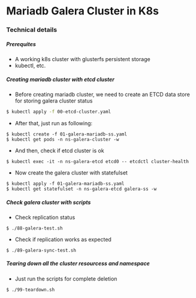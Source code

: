 # Mariadb Galera Cluster in K8s #

### Technical details

##### Prerequites
- A working k8s cluster with glusterfs persistent storage
- kubectl, etc.

##### Creating mariadb cluster with etcd cluster
- Before creating mariadb cluster, we need to create an ETCD data store
  for storing galera cluster status
```bash
$ kubectl apply -f 00-etcd-cluster.yaml
```

- After that, just run as following:
```
$ kubectl create -f 01-galera-mariadb-ss.yaml
$ kubectl get pods -n ns-galera-cluster -w
```

- And then, check if etcd cluster is ok
```
$ kubectl exec -it -n ns-galera-etcd etcd0 -- etcdctl cluster-health
```

- Now create the galera cluster with statefulset
```
$ kubectl apply -f 01-galera-mariadb-ss.yaml
$ kubectl get statefulset -n ns-galera-etcd galera-ss -w
```

##### Check galera cluster with scripts

- Check replication status
```
$ ./88-galera-test.sh
```

- Check if replication works as expected 
```
$ ./89-galera-sync-test.sh
```

##### Tearing down all the cluster resourcess and namespace

- Just run the scripts for complete deletion
```
$ ./99-teardown.sh
```
